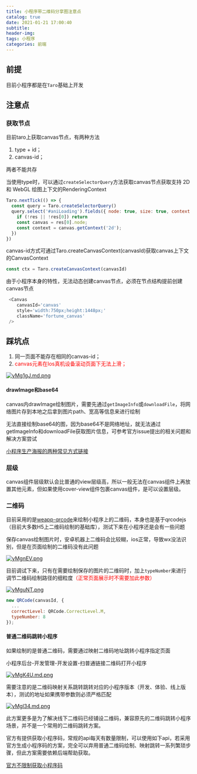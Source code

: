```yaml
---
title: 小程序带二维码分享图注意点
catalog: true
date: 2021-01-21 17:00:40
subtitle:
header-img:
tags: 小程序
categories: 前端
---
```


## 前提

目前小程序都是在`Taro`基础上开发

## 注意点

### 获取节点

目前taro上获取canvas节点，有两种方法

1. type + id；
2. canvas-id；
   
两者不能共存

当使用type时，可以通过`createSelectorQuery`方法获取canvas节点获取支持 2D 和 WebGL 绘图上下文的RenderingContext

```javascript
Taro.nextTick(() => {
  const query = Taro.createSelectorQuery()
  query.select('#aniLoading').fields({ node: true, size: true, context: true }).exec(res => {
    if (!res || !res[0]) return
    const canvas = res[0].node;
    const context = canvas.getContext('2d');  
  }) 
})    
```
canvas-id方式可通过Taro.createCanvasContext(canvasId)获取canvas上下文的CanvasContext

```javascript
const ctx = Taro.createCanvasContext(canvasId)
```

由于小程序本身的特性，无法动态创建canvas节点，必须在节点结构提前创建canvas节点

```javascript
 <Canvas
    canvasId='canvas'
    style='width:750px;height:1448px;'
    className='fortune_canvas'
 /> 
```

## 踩坑点

1. 同一页面不能存在相同的canvas-id；
2. <span style="color: red;">canvas元素在Ios真机设备滚动页面下无法上滑；</span>

[![yMg1gJ.md.png](https://s3.ax1x.com/2021/02/03/yMg1gJ.md.png)](https://imgchr.com/i/yMg1gJ)

#### drawImage和base64

canvas内drawImage绘制图片，需要先通过`getImageInfo`或`downloadFile`，将网络图片存到本地之后拿到图片path、宽高等信息来进行绘制

无法直接绘制base64的图，因为base64不是网络地址，就无法通过getImageInfo和downloadFile获取图片信息，可参考官方issue提出的相关问题和解决方案尝试

[小程序生产海报的两种常见方式链接](https://developers.weixin.qq.com/community/develop/article/doc/00008c13228078898f2b0bcf751413)

### 层级

canvas组件层级默认会比普通的view层级高，所以一般无法在canvas组件上再放置其他元素，但如果使用cover-view组件包裹canvas组件，是可以设置层级。

### 二维码

目前采用的是[weapp-qrcode](https://github.com/dillonlfy/weapp-qrcod)来绘制小程序上的二维码，本身也是基于qrcodejs（目前大多数H5上二维码绘制的基础库），测试下来在小程序还是会有一些问题

保存canvas绘制图片时，安卓机器上二维码会比较糊，ios正常，导致wx没法识别，但是在页面绘制的二维码没有此问题

[![yMgnEV.png](https://s3.ax1x.com/2021/02/03/yMgnEV.png)](https://imgchr.com/i/yMgnEV)

目前调试下来，只有在需要绘制保存的图片的二维码时，加上`typeNumber`来进行调节二维码绘制路径的细粒度<span style="color: red;">（正常页面展示时不需要加此参数）</span>

[![yMguNT.png](https://s3.ax1x.com/2021/02/03/yMguNT.png)](https://imgchr.com/i/yMguNT)

```javascript
new QRCode(canvasId, {
  ...
  correctLevel: QRCode.CorrectLevel.M,
  typeNumber: 8
});
```

#### 普通二维码跳转小程序

如果绘制的是普通二维码，需要通过映射二维码地址跳转小程序指定页面   

小程序后台-开发管理-开发设置-扫普通链接二维码打开小程序

[![yMgK4U.md.png](https://s3.ax1x.com/2021/02/03/yMgK4U.md.png)](https://imgchr.com/i/yMgK4U)

需要注意的是二维码映射关系跳转跳转对应的小程序版本（开发、体验、线上版本），测试的地址如果携带参数则必须严格匹配

[![yMgl34.md.png](https://s3.ax1x.com/2021/02/03/yMgl34.md.png)](https://imgchr.com/i/yMgl34)

此方案更多是为了解决线下二维码已经铺设二维码，兼容原先的二维码跳转小程序场景，并不是一个常用的二维码跳转方案。

官方有提供获取小程序码，常规的api每天有数量限制，可以使用如下api，若采用官方生成小程序码的方案，完全可以弃用普通二维码绘制、映射跳转一系列繁琐步骤，但此方案需要依赖后端帮助获取。

[官方不限制获取小程序码](https://developers.weixin.qq.com/miniprogram/dev/api-backend/open-api/qr-code/wxacode.getUnlimited.html)
